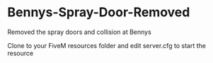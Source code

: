 # Bennys-Spray-Door-Removed
Removed the spray doors and collision at Bennys

Clone to your FiveM resources folder and edit server.cfg to start the resource
